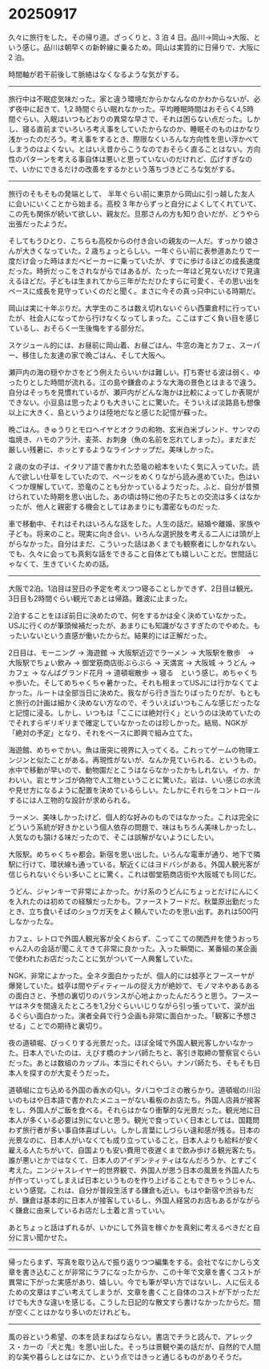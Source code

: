 # 20250917

久々に旅行をした。その帰り道。ざっくりと、3 泊 4 日。品川->岡山->大阪、という感じ。品川は朝早くの新幹線に乗るため。岡山は実質的に日帰りで、大阪に 2 泊。

時間軸が若干前後して脈絡はなくなるような気がする。

---

旅行中は不眠症気味だった。家と違う環境だからかなんなのかわからないが、必ず夜中に起きて、1,2 時間ぐらい眠れなかった。平均睡眠時間はおそらく4,5時間ぐらい。入眠はいつもどおりの異常な早さで、それは困らない点だった。しかし、寝る直前までいろいろ考え事をしていたからなのか、睡眠そのものはかなり浅かったのだろう。考え事をするとき、際限なくいろんな方向性を思い浮かべてしまうのはよくない。とはいえ昔からこうなのでおそらく直ることはない。方向性のパターンを考える事自体は悪いと思っていないのだけれど、広げすぎなので、いかにできるだけの改善をするかという落ちづきどころな気がする。

---

旅行のそもそもの発端として、 半年ぐらい前に東京から岡山に引っ越した友人に会いにいくことから始まる。高校 3 年からずっと自分によくしてくれていて、この先も関係が続いて欲しい、親友だ。旦那さんの方も知り合いだが、どうやら出張だったようだ。

そしてもうひとり、こちらも高校からの付き合いの親友の一人だ。すっかり娘さんが大きくなっていた。2 歳ちょっとらしい。一年ぐらい前に表参道あたりで一度だけ会った時はまだベビーカーに乗っていたが、すでに歩けるほどの成長速度だった。時折だっこをされながらではあるが、たった一年ほど見ないだけで見違えるほどだ。子どもは生まれてから三年がただひたすらに可愛く、その思い出をベースに成長を見守っていくのだと聞く。まさに今その真っ只中にいる時期だ。

岡山は実に十年ぶりだ。大学生のころは数え切れないぐらい西粟倉村に行っていたが、社会人になってから行けなくなってしまった。ここはすごく負い目を感じているし、おそらく一生後悔をする部分だ。

スケジュール的には、お昼前に岡山着、お昼ごはん、牛窓の海とカフェ、スーパー、移住した友達の家で晩ごはん、そして大阪へ。

瀬戸内の海の穏やかさをどう例えたらいいかは難しい。打ち寄せる波は弱く、ゆったりとした時間が流れる。江の島や鎌倉のような大海の景色とはまるで違う。自分はそっちを見慣れているが、瀬戸内がどんな海かは比較によってしか表現ができない。小豆島は思ったよりも大きいことに驚いた。そういえば淡路島も想像以上に大きく、島というよりは陸地だなと感じた記憶が蘇った。

晩ごはん。きゅうりとモロヘイヤとオクラの和物、玄米白米ブレンド、サンマの塩焼き、ハモのアラ汁、麦茶、お刺身（魚の名前を忘れてしまった）。まだまだ厳しい残暑に、ホッとするようなラインナップだ。美味しかった。

2 歳の女の子は、イタリア語で書かれた恐竜の絵本をいたく気に入っていた。読んで欲しい仕草をしていたので、ページをめくりながら読み進めていた。色はいくつか理解していて、恐竜のことも分かっているようだった。ふと、自分が昔預けられていた時期を思い出した。あの頃は特に他の子たちとの交流は多くはなかったが、他人と親密する機会としてはあまりにも濃密なものだった.

車で移動中、それはそれはいろんな話をした。人生の話だ。結婚や離婚、家族や子ども。将来のこと。現実に向き合い、いろんな選択肢を考える二人には頭が上がらなかった。自分はまだ、こういった話はあくまでも観察者にしかなれない。でも、久々に会っても真剣な話をできること自体とても嬉しいことだ。世間話じゃなくて、生きていくための話。

---

大阪で2泊。1泊目は翌日の予定を考えつつ寝ることしかできず、2日目は観光。3日目も2時間ぐらい観光であとは帰路。難波に止まった。

2泊することをほぼ前日に決めたので、何をするかは全く決めていなかった。USJに行くのが筆頭候補だったが、あまりにも知識がなさすぎたのでやめた。もったいないという直感が働いたからだ。結果的には正解だった。

2日目は、モーニング -> 海遊館 -> 大阪駅近辺でラーメン -> 大阪駅を散歩　-> 大阪駅でちょい飲み -> 御堂筋商店街ぶらぶら -> 天満宮 -> 大阪城 -> うどん -> カフェ -> なんばグランド花月 -> 道頓堀散歩 -> 寝る　という感じ。めちゃくちゃ歩いた。そしてめちゃくちゃ暑かった。それも相まってUSJには行かなくてよかった。ルートは全部当日に決めた。我ながら行き当たりばったりだが、もともと旅行の計画は細かく決めない方なので、そういえばいつもこんな感じだったなと記憶に浸る。しかし、いつもは「ここには絶対行く」というのは決めていたのでそれすらギリギリまで確定していなかったのは珍しかった。結局、NGKが「絶対の予定」となり、それをベースに即興で組み立てた。

海遊館、めちゃでかい。魚は唐突に視界に入ってくる。これってゲームの物理エンジンと似たことがある。再現性がないが、なんか見ていられる、というもの。水中で移動が早いので、動物園だとこうはならなかったかもしれない。イカ、かわいい。岩とサンゴが偽物で人工物ということに驚いた。岩は、いい感じの水流や見せ方になるように配置を決めているらしい。たしかにそれらをコントロールするには人工物的な設計が求められる。

ラーメン、美味しかったけど、個人的な好みのものではなかった。これは完全にどういう系統が好きかという個人依存の問題で、味はもちろん美味しかったし、人気なのも頷ける味だったので、そこは誤解がないようにしたい。

大阪駅。めちゃくちゃ都会。新宿を思い出した。いろんな電車が通り、地下で隣駅に行けて、環状線も通っている。駅近くにはヨドバシがある。外国人観光客が信じられないぐらい多いことに驚く。これは御堂筋商店街や大阪城でも同じだ。

うどん、ジャンキーで非常によかった。かけ系のうどんにちょっとだけにんにくを入れたのは初めての経験だったかも。ファーストフードだ。秋葉原出勤だったとき、立ち食いそばのショウガ天をよく頼んでいたのを思い出す。あれは500円しなかったな。

カフェ、レトロで外国人観光客が全くおらず、こってこての関西弁を使うおっちゃん2人の会話が聞こえてきて非常に良かった。入った瞬間に、某番組の某企画で使われたお店だったことに気がついて一人興奮していた。

NGK、非常によかった。全ネタ面白かったが、個人的には蛙亭とフースーヤが爆発していた。蛙亭は間やディティールの捉え方が絶妙で、モノマネやあるあるの面白さと、予想の裏切りのバランスが心地よかったんだろうと思う。フースーヤはネタを間違えたところを1,2分ぐらいいじりながら引っ張っていて、涙が出るぐらい面白かった。演者全員で行う企画も非常に面白かった。「観客に予想させる」ことでの期待と裏切り。

夜の道頓堀、びっくりする光景だった。ほぼ全域で外国人観光客しかいなかった。日本人でいたのは、えびす橋のナンパ師たちと、客引き取締の警察官ぐらいだった。あとは数組のカップル。本当にそれぐらい。ナンパ師たち、そもそも日本人を探すのが大変そうだった。

道頓堀に立ち込める外国の香水の匂い。タバコやゴミの散らかり。道頓堀の川沿いのもはや日本語で書かれたメニューがない看板のお店たち。外国人店員が接客をし、外国人がご飯を食べる。それらはかなり衝撃的な光景だった。観光地に日本人が多くいる必要は別にないと思う。観光で食っていく日本としては、国籍問わず旅行者が多い事自体喜ばしい。しかし言葉にしづらい違和感が残る。日本の光景なのに、日本人がいなくても成り立っていること。日本人よりも給料が安く雇える人たちがいて、自国よりも安い費用で夜遅くまで飲み歩ける観光客たち。誰が悪いとかではなくて、日本人のアイデンティティはなんだろうか、とすごく考えた。ニンジャスレイヤー的世界観で、外国人が思う日本の風景を外国人たちが作っていってしまえば日本というものを作り上げることもできちゃうじゃん、という感覚。これは、自分が普段生活する鎌倉も近い。もはや新宿や渋谷もだが、鎌倉は基本的に日本人が接客しているし、外国人経営のお店もあるがながらく鎌倉に由来しているお店だし土着と言っていい。

あとちょっと話はずれるが、いかにして外貨を稼ぐかを真剣に考えるべきだと自分に言い聞かせた。

---

帰ったらまず、写真を取り込んで振り返りつつ編集をする。会社でなにかしら文章を書き込むことが非常にラフになったからか、この十年で文章を書くコストが異常に下がった実感があり、嬉しい。今でも筆が早い方ではないし、人に伝えるための文章はすごい考えてしまうが、文章を書くこと自体のコストが下がっただけでも大きな違いを感じる。こうした日記的な散文すら書けなかったからだ。間が空くことはかなり多いのだけれども。

---

風の谷という希望、の本を読まねばならない。書店でチラと読んで、アレックス・カーの『犬と鬼』を思い出した。そっちは景観や美の話だが、自然的で人間的な美や暮らしとはなにか、という点ではきっと通じるものがありそうだ。